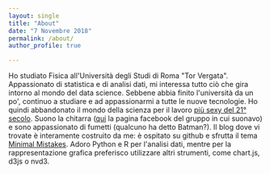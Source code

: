 ```yaml
---
layout: single
title: "About"
date: "7 Novembre 2018"
permalink: /about/
author_profile: true

---
```

Ho studiato Fisica all'Università degli Studi di Roma "Tor Vergata". Appassionato di statistica e di analisi dati, mi interessa tutto ciò che gira intorno al mondo del data science. Sebbene abbia finito l'università da un po', continuo a studiare e ad appassionarmi a tutte le nuove tecnologie.
Ho quindi abbandonato il mondo della scienza per il lavoro [più sexy del 21° secolo](https://hbr.org/2012/10/data-scientist-the-sexiest-job-of-the-21st-century).
Suono la chitarra ([qui](https://www.facebook.com/mazebrain/) la pagina facebook del gruppo in cui suonavo) e sono appassionato di fumetti (qualcuno ha detto Batman?).
Il blog dove vi trovate è interamente costruito da me: è ospitato su github e sfrutta il tema [Minimal Mistakes](https://mmistakes.github.io/minimal-mistakes/). Adoro Python e R per l'analisi dati, mentre per la rappresentazione grafica preferisco utilizzare altri strumenti, come chart.js, d3js o nvd3.
